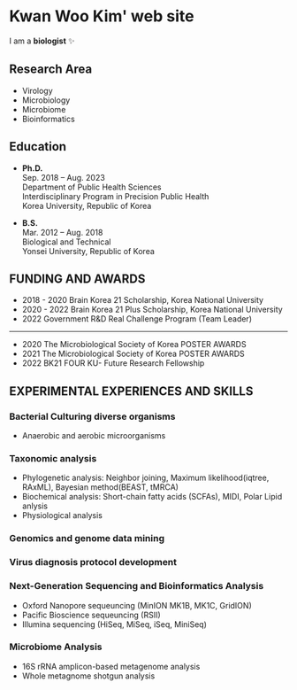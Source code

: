 # Kwan Woo Kim' web site



I am a **biologist**  :sparkles: 



## Research Area

- Virology
- Microbiology
- Microbiome
- Bioinformatics


## Education

- **Ph.D.** <br/>
Sep. 2018 – Aug. 2023 <br/>
Department of Public Health Sciences<br/>
Interdisciplinary Program in Precision Public Health<br/>
Korea University, Republic of Korea<br/>

- **B.S.**<br/>
Mar. 2012 – Aug. 2018<br/>
Biological and Technical<br/>
Yonsei University, Republic of Korea<br/>

## FUNDING AND AWARDS

- 2018 - 2020     Brain Korea 21 Scholarship, Korea National University
- 2020 - 2022     Brain Korea 21 Plus Scholarship, Korea National University
- 2022            Government R&D Real Challenge Program (Team Leader)
---
- 2020            The Microbiological Society of Korea POSTER AWARDS
- 2021            The Microbiological Society of Korea POSTER AWARDS
- 2022            BK21 FOUR KU- Future Research Fellowship


## EXPERIMENTAL EXPERIENCES AND SKILLS 

### Bacterial Culturing diverse organisms
- Anaerobic and aerobic microorganisms 


### Taxonomic analysis 

- Phylogenetic analysis:
  Neighbor joining, Maximum likelihood(iqtree, RAxML), Bayesian method(BEAST, tMRCA)
- Biochemical analysis:
  Short-chain fatty acids (SCFAs), MIDI, Polar Lipid anlysis
- Physiological analysis

### Genomics and genome data mining

### Virus diagnosis protocol development

### Next-Generation Sequencing and Bioinformatics Analysis

- Oxford Nanopore sequeuncing (MinION MK1B, MK1C, GridION)
- Pacific Bioscience sequeuncing (RSⅡ)
- Illumina sequencing (HiSeq, MiSeq, iSeq, MiniSeq)


### Microbiome Analysis
- 16S rRNA amplicon-based metagenome analysis
- Whole metagnome shotgun analysis

